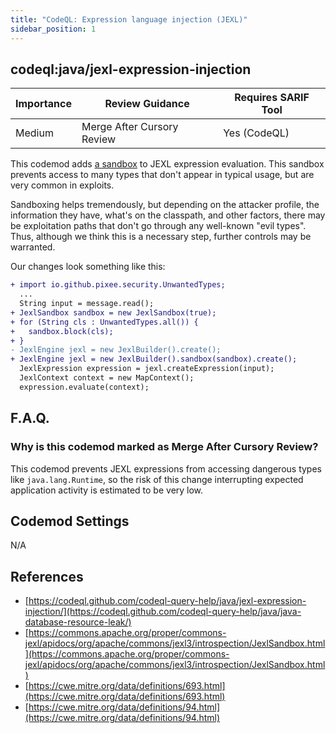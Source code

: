 ```yaml
---
title: "CodeQL: Expression language injection (JEXL)"
sidebar_position: 1
---
```


## codeql:java/jexl-expression-injection 

| Importance | Review Guidance            | Requires SARIF Tool |
|------------|----------------------------|---------------------|
| Medium     | Merge After Cursory Review | Yes (CodeQL)        |

This codemod adds [a sandbox](https://commons.apache.org/proper/commons-jexl/apidocs/org/apache/commons/jexl3/introspection/JexlSandbox.html) to JEXL expression evaluation. This sandbox prevents access to many types that don't appear in typical usage, but are very common in exploits. 

Sandboxing helps tremendously, but depending on the attacker profile, the information they have, what's on the classpath, and other factors, there may be exploitation paths that don't go through any well-known "evil types". Thus, although we think this is a necessary step, further controls may be warranted.

Our changes look something like this:

```diff
+ import io.github.pixee.security.UnwantedTypes;
  ...
  String input = message.read();
+ JexlSandbox sandbox = new JexlSandbox(true);
+ for (String cls : UnwantedTypes.all()) {
+   sandbox.block(cls);
+ }
- JexlEngine jexl = new JexlBuilder().create();
+ JexlEngine jexl = new JexlBuilder().sandbox(sandbox).create();
  JexlExpression expression = jexl.createExpression(input);
  JexlContext context = new MapContext();
  expression.evaluate(context);
```

## F.A.Q.

### Why is this codemod marked as Merge After Cursory Review?

This codemod prevents JEXL expressions from accessing dangerous types like `java.lang.Runtime`, so the risk of this 
change interrupting expected application activity is estimated to be very low.

## Codemod Settings

N/A

## References
* [https://codeql.github.com/codeql-query-help/java/jexl-expression-injection/](https://codeql.github.com/codeql-query-help/java/java-database-resource-leak/)
* [https://commons.apache.org/proper/commons-jexl/apidocs/org/apache/commons/jexl3/introspection/JexlSandbox.html](https://commons.apache.org/proper/commons-jexl/apidocs/org/apache/commons/jexl3/introspection/JexlSandbox.html)
* [https://cwe.mitre.org/data/definitions/693.html](https://cwe.mitre.org/data/definitions/693.html)
* [https://cwe.mitre.org/data/definitions/94.html](https://cwe.mitre.org/data/definitions/94.html)
